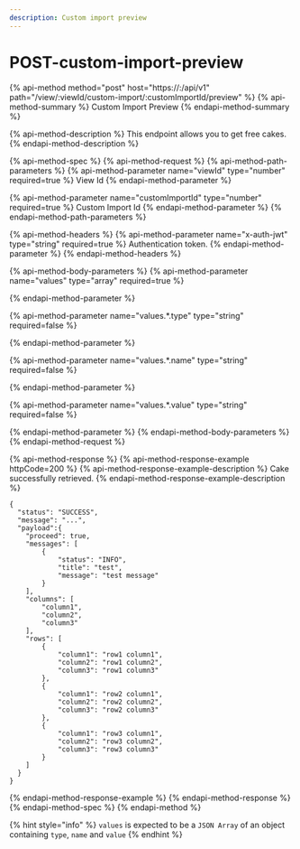 ```yaml
---
description: Custom import preview
---
```


# POST-custom-import-preview

{% api-method method="post" host="https://<host>:<port>/api/v1" path="/view/:viewId/custom-import/:customImportId/preview" %}
{% api-method-summary %}
Custom Import Preview
{% endapi-method-summary %}

{% api-method-description %}
This endpoint allows you to get free cakes.
{% endapi-method-description %}

{% api-method-spec %}
{% api-method-request %}
{% api-method-path-parameters %}
{% api-method-parameter name="viewId" type="number" required=true %}
View Id
{% endapi-method-parameter %}

{% api-method-parameter name="customImportId" type="number" required=true %}
Custom Import Id
{% endapi-method-parameter %}
{% endapi-method-path-parameters %}

{% api-method-headers %}
{% api-method-parameter name="x-auth-jwt" type="string" required=true %}
Authentication token.
{% endapi-method-parameter %}
{% endapi-method-headers %}

{% api-method-body-parameters %}
{% api-method-parameter name="values" type="array" required=true %}

{% endapi-method-parameter %}

{% api-method-parameter name="values.\*.type" type="string" required=false %}

{% endapi-method-parameter %}

{% api-method-parameter name="values.\*.name" type="string" required=false %}

{% endapi-method-parameter %}

{% api-method-parameter name="values.\*.value" type="string" required=false %}

{% endapi-method-parameter %}
{% endapi-method-body-parameters %}
{% endapi-method-request %}

{% api-method-response %}
{% api-method-response-example httpCode=200 %}
{% api-method-response-example-description %}
Cake successfully retrieved.
{% endapi-method-response-example-description %}

```
{
  "status": "SUCCESS",
  "message": "...",
  "payload":{
    "proceed": true,
    "messages": [
        {
            "status": "INFO",
            "title": "test",
            "message": "test message"
        }
    ],
    "columns": [
        "column1",
        "column2",
        "column3"
    ],
    "rows": [
        {
            "column1": "row1 column1",
            "column2": "row1 column2",
            "column3": "row1 column3"
        },
        {
            "column1": "row2 column1",
            "column2": "row2 column2",
            "column3": "row2 column3"
        },
        {
            "column1": "row3 column1",
            "column2": "row3 column2",
            "column3": "row3 column3"
        }
    ]
  }
}
```
{% endapi-method-response-example %}
{% endapi-method-response %}
{% endapi-method-spec %}
{% endapi-method %}

{% hint style="info" %}
`values` is expected to be a `JSON Array` of an object containing `type`, `name` and `value`
{% endhint %}



